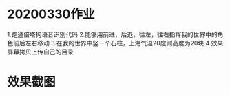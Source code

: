 20200330作业
=
1.跑通倍塔狗语音识别代码
2.能够用前进，后退，往左，往右指挥我的世界中的角色前后左右移动
3.在我的世界中竖一个石柱，上海气温20度则高度为20块
4.效果屏幕拷贝上传自己的目录

效果截图
=
